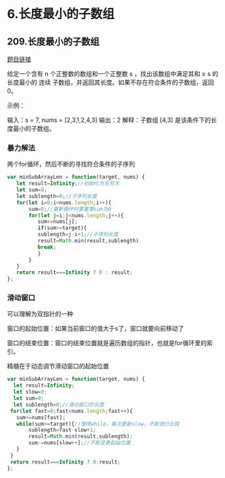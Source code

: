 # 6.长度最小的子数组

## 209.长度最小的子数组
[题目链接](https://leetcode.cn/problems/minimum-size-subarray-sum/)  

给定一个含有 n 个正整数的数组和一个正整数 s ，找出该数组中满足其和 ≥ s 的长度最小的 连续 子数组，并返回其长度。如果不存在符合条件的子数组，返回 0。

示例：

输入：s = 7, nums = [2,3,1,2,4,3] 输出：2 解释：子数组 [4,3] 是该条件下的长度最小的子数组。

### 暴力解法
 两个for循环，然后不断的寻找符合条件的子序列

 ```js
 var minSubArrayLen = function(target, nums) {
    let result=Infinity;//初始化为无穷大
    let sum=0;
    let sublength=0;//子序列长度
    for(let i=0;i<nums.length;i++){
        sum=0;//重新循环时要重置sum为0
        for(let j=i;j<nums.length;j++){
           sum+=nums[j];
           if(sum>=target){          
           sublength=j-i+1;//子序列长度
           result=Math.min(result,sublength)
           break;
           }
        }
    }
    return result===Infinity ? 0 : result;
};
 ```

 ### 滑动窗口
 可以理解为双指针的一种  

 窗口的起始位置：如果当前窗口的值大于s了，窗口就要向前移动了  

 窗口的结束位置：窗口的结束位置就是遍历数组的指针，也就是for循环里的索引。  

 精髓在于动态调节滑动窗口的起始位置

 ```js
 var minSubArrayLen = function(target, nums) {
   let result=Infinity;
   let slow=0;
   let sum=0;
   let sublength=0;//滑动窗口的长度
  for(let fast=0;fast<nums.length;fast++){
    sum+=nums[fast];
    while(sum>=target){//使用while，每次更新slow，不断进行比较
        sublength=fast-slow+1;
        result=Math.min(result,sublength);
        sum-=nums[slow++];//不断变更起始位置
    }
  }
  return result===Infinity ? 0:result;
};
 ```
